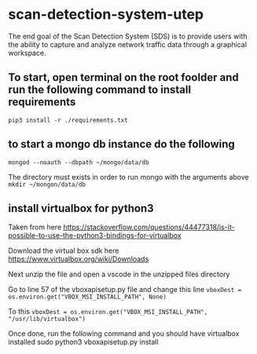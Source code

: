 # scan-detection-system-utep
The end goal of the Scan Detection System (SDS) is to provide users with the ability to capture and analyze network traffic data through a graphical workspace.


## To start, open terminal on the root foolder and run the following command to install requirements
`pip3 install -r ./requirements.txt`

## to start a mongo db instance do the following
`mongod --noauth --dbpath ~/mongo/data/db`

The directory must exists in order to run mongo with the arguments above
`mkdir ~/mongon/data/db`

## install virtualbox for python3
Taken from here
https://stackoverflow.com/questions/44477318/is-it-possible-to-use-the-python3-bindings-for-virtualbox

Download the virtual box sdk here
https://www.virtualbox.org/wiki/Downloads

Next unzip the file and open a vscode in the unzipped files directory

Go to line 57 of the vboxapisetup.py file and change this line
`vboxDest = os.environ.get("VBOX_MSI_INSTALL_PATH", None)`

To this
`vboxDest = os.environ.get("VBOX_MSI_INSTALL_PATH", "/usr/lib/virtualbox")`

Once done, run the following command and you should have virtualbox installed
sudo python3 vboxapisetup.py install


